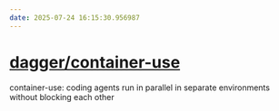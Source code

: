 ```yaml
---
date: 2025-07-24 16:15:30.956987
---
```


# [dagger/container-use](https://github.com/dagger/container-use)

container-use: coding agents run in parallel in separate environments without blocking each other